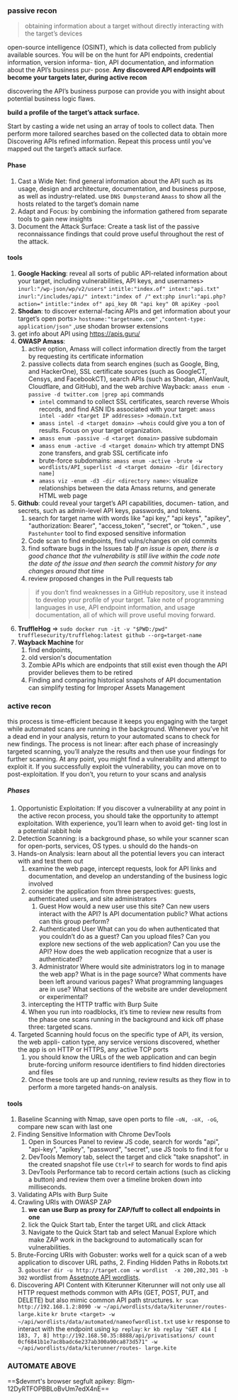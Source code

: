 ### passive recon
> obtaining information about a target without directly interacting with the target’s devices

open-source intelligence (OSINT), which is data collected from publicly available sources. You will be on the hunt for API endpoints, credential information, version informa- tion, API documentation, and information about the API’s business pur- pose. 
**Any discovered API endpoints will become your targets later, during active recon**

discovering the API’s business purpose can provide you with insight about potential business logic flaws.

**build a profile of the target’s attack surface.**

Start by casting a wide net using an array of tools to collect data. Then perform more tailored searches based on the collected data to obtain more Discovering APIs refined information. Repeat this process until you’ve mapped out the target’s attack surface.

#### Phase 
1.  Cast a Wide Net: find general information about the API such as its usage, design and architecture, documentation, and business purpose, as well as industry-related. use `DNS Dumpster`and `Amass` to show all the hosts related to the target’s domain name
2. Adapt and Focus: by combining the information gathered from separate tools to gain new insights
3. Document the Attack Surface: Create a task list of the passive reconnaissance findings that could prove useful throughout the rest of the attack.
#### tools
1. **Google Hacking**: reveal all sorts of public API-related information about your target, including vulnerabilities, API keys, and usernames> 
   `inurl:"/wp-json/wp/v2/users"`
   `intitle:"index.of" intext:"api.txt"`
   `inurl:"/includes/api/" intext:"index of /"`
   `ext:php inurl:"api.php?action="`
   `intitle:"index of" api_key OR "api key" OR apiKey -pool`
2. **Shodan**: to discover external-facing APIs and get information about your target’s open ports> 
   `hostname:"targetname.com"` ,`"content-type: application/json"`  ,use shodan browser extensions
3. get info about API using https://apis.guru/
4. **OWASP Amass**: 
	1. active option, Amass will collect information directly from the target by requesting its certificate information
	2. passive collects data from search engines (such as Google, Bing, and HackerOne), SSL certificate sources (such as GoogleCT, Censys, and FacebookCT), search APIs (such as Shodan, AlienVault, Cloudflare, and GitHub), and the web archive Wayback: 
	   `amass enum -passive -d twitter.com |grep api`
	commands 
	   - `intel` command to collect SSL certificates, search reverse Whois records, and find ASN IDs associated with your target: `amass intel -addr <target IP addresses> >domain.txt`
	   - `amass intel -d <target domain> –whois` could give you a ton of results. Focus on your target organization.
	   - `amass enum -passive -d <target domain>` passive subdomain 
	   - `amass enum -active -d <target domain>` which try attempt DNS zone transfers, and grab SSL certificate info
	   - brute-force subdomains: `amass enum -active -brute -w wordlists/API_superlist -d <target domain> -dir [directory name]`
	   - `amass viz -enum -d3 -dir <directory name>`: visualize relationships between the data Amass returns, and generate HTML web page
1. **Github**: could reveal your target’s API capabilities, documen- tation, and secrets, such as admin-level API keys, passwords, and tokens.
	1. search for target name with words like "api key,” "api keys", "apikey", "authorization: Bearer", "access_token", "secret", or “token.” , use `Pastehunter` tool to find exposed sensitive information
	2. Code scan to find endpoints, find vulns/changes on old commits
	3. find software bugs in the Issues tab
		*If an issue is open, there is a good chance that the vulnerability is still live within the code*
		*note the date of the issue and then search the commit history for any changes around that time*
	1. review proposed changes in the Pull requests tab
	>if you don’t find weaknesses in a GitHub repository, use it instead to develop your profile of your target. Take note of programming languages in use, API endpoint information, and usage documentation, all of which will prove useful moving forward.
1. **TruffleHog** => `sudo docker run -it -v "$PWD:/pwd" trufflesecurity/trufflehog:latest github --org=target-name`
2. **Wayback Machine** for 
	1. find endpoints, 
	2. old version's documentation
	3. Zombie APIs which are endpoints that still exist even though the API provider believes them to be retired 
	4. Finding and comparing historical snapshots of API documentation can simplify testing for Improper Assets Management
### active recon
this process is time-efficient because it keeps you engaging with the target while automated scans are running in the background. Whenever you’ve hit a dead end in your analysis, return to your automated scans to check for new findings. 
The process is not linear: after each phase of increasingly targeted scanning, you’ll analyze the results and then use your findings for further scanning. At any point, you might find a vulnerability and attempt to exploit it. If you successfully exploit the vulnerability, you can move on to post-exploitation. If you don’t, you return to your scans and analysis
##### Phases
1. Opportunistic Exploitation: If you discover a vulnerability at any point in the active recon process, you should take the opportunity to attempt exploitation. With experience, you’ll learn when to avoid get- ting lost in a potential rabbit hole 
2. Detection Scanning: is a background phase, so while your scanner scan for open-ports, services, OS types. u should do the hands-on
3. Hands-on Analysis: learn about all the potential levers you can interact with and test them out
	1.  examine the web page, intercept requests, look for API links and documentation, and develop an understanding of the business logic involved
	2.  consider the application from three perspectives: guests, authenticated users, and site administrators
		1. Guest How would a new user use this site? Can new users interact with the API? Is API documentation public? What actions can this group perform? 
		2. Authenticated User What can you do when authenticated that you couldn’t do as a guest? Can you upload files? Can you explore new sections of the web application? Can you use the API? How does the web application recognize that a user is authenticated? 
		3. Administrator Where would site administrators log in to manage the web app? What is in the page source? What comments have been left around various pages? What programming languages are in use? What sections of the website are under development or experimental?
	3.  intercepting the HTTP traffic with Burp Suite
	4. When you run into roadblocks, it’s time to review new results from the phase one scans running in the background and kick off phase three: targeted scans.
4. Targeted Scanning hould focus on the specific type of API, its version, the web appli- cation type, any service versions discovered, whether the app is on HTTP or HTTPS, any active TCP ports
	1. you should know the URLs of the web application and can begin brute-forcing uniform resource identifiers to find hidden directories and files
	2. Once these tools are up and running, review results as they flow in to perform a more targeted hands-on analysis.
#### tools
1. Baseline Scanning with Nmap, save open ports to file `-oN, -oX, -oG`, compare new scan with last one
3. Finding Sensitive Information with Chrome DevTools
	1. Open in Sources Panel to review JS code, search for words "api", "api-key", "apikey", "password", "secret",  use JS tools to find it for u  
	2. DevTools Memory tab, select the target and click "take snapshot". in the created snapshot file use `Ctrl+F` to search for words to find apis  
	3. DevTools Performance tab to record certain actions (such as clicking a button) and review them over a timeline broken down into milliseconds.
4. Validating APIs with Burp Suite
5. Crawling URIs with OWASP ZAP 
	1. **we can use Burp as proxy for ZAP/fuff to collect all endpoints in one**
	2. lick the Quick Start tab, Enter the target URL and click Attack
	3. Navigate to the Quick Start tab and select Manual Explore which make ZAP work in the background to automatically scan for vulnerabilities.
6. Brute-Forcing URIs with Gobuster: 
	works well for a quick scan of a web application to discover URL paths,
	2. Finding Hidden Paths in Robots.txt
	3. `gobuster dir -u http://target.com -w wordlist  -x 200,202,301 -b 302` 
	   wordlist from [Assetnote API wordlists](http://wordlists.assetnote.io).
7. Discovering API Content with Kiterunner
	Kiterunner will not only use all HTTP request methods common with APIs (GET, POST, PUT, and DELETE) but also mimic common API path structures.
	`kr scan http://192.168.1.2:8090 -w ~/api/wordlists/data/kiterunner/routes-large.kite`
	`kr brute <target> -w ~/api/wordlists/data/automated/nameofwordlist.txt`
	use `kr` response to interact with the endpoint using `kp replay`:
	`kr kb replay "GET 414 [ 183, 7, 8] http://192.168.50.35:8888/api/privatisations/ count 0cf6841b1e7ac8badc6e237ab300a90ca873d571" -w ~/api/wordlists/data/kiterunner/routes- large.kite`
### AUTOMATE ABOVE 




==$devmrt's browser segfult apikey: 8lgm-12DyRTFOPBBLoBvUm7edX4nE==